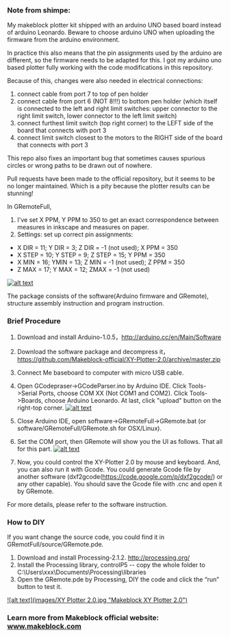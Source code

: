 ### Note from shimpe:
My makeblock plotter kit shipped with an arduino UNO based board instead of arduino Leonardo.
Beware to choose arduino UNO when uploading the firmware from the arduino environment.

In practice this also means that the pin assignments used by the arduino are different, so the firmware needs to be adapted for this. I got my arduino uno based plotter fully working with the code modifications in this repository.

Because of this, changes were also needed in electrical connections:

1. connect cable from port 7 to top of pen holder
2. connect cable from port 6 (NOT 8!!!) to bottom pen holder (which itself is connected to the left and right limit switches: upper connector to the right limit switch, lower connector to the left limit switch)
3. connect furthest limit switch (top right corner) to the LEFT side of the board that connects with port 3
4. connect limit switch closest to the motors to the RIGHT side of the board that connects with port 3

This repo also fixes an important bug that sometimes causes spurious circles or wrong paths to be drawn out of nowhere.

Pull requests have been made to the official repository, but it seems to be no longer maintained.
Which is a pity because the plotter results can be stunning!

In GRemoteFull, 
 1. I've set X PPM, Y PPM to 350 to get an exact correspondence between measures in inkscape and measures on paper.
 2. Settings: set up correct pin assignments:
  * X DIR = 11; Y DIR = 3; Z DIR = -1 (not used); X PPM = 350
  * X STEP = 10; Y STEP = 9; Z STEP = 15; Y PPM = 350
  * X MIN = 16; YMIN = 13; Z MIN = -1 (not used); Z PPM = 350
  * Z MAX = 17; Y MAX = 12; ZMAX = -1 (not used)

[![alt text](images/Logo.png "Makeblock Logo") ](https://www.Makeblock.cc)

The package consists of the software(Arduino firmware and GRemote), structure assembly instruction and program instruction.

### Brief Procedure

1. Download and install Arduino-1.0.5，http://arduino.cc/en/Main/Software

2. Download the software package and decompress it，https://github.com/Makeblock-official/XY-Plotter-2.0/archive/master.zip

3. Connect Me baseboard to computer with micro USB cable.

4. Open GCodepraser->GCodeParser.ino by Arduino IDE. Click Tools->Serial Ports, choose COM XX (Not COM1 and COM2). Click Tools->Boards, choose Arduino Leonardo. At last, click "upload" button on the right-top corner.
                                                                                  [![alt text](images/Upload.png "Upload program to Me Baseboard")](https://raw.githubusercontent.com/Makeblock-official/XY-Plotter-2.0/master/images/Upload.png)

5. Close Arduino IDE, open software->GRemoteFull->GRemote.bat (or software/GRemoteFull/GRemote.sh for OSX/Linux).

6. Set the COM port, then GRemote will show you the UI as follows. That all for this part.
[![alt text](images/GRemote.jpg "Set the COM port")](https://raw.githubusercontent.com/Makeblock-official/XY-Plotter-2.0/master/images/GRemote.jpg)

7. Now, you could control the XY-Plotter 2.0 by mouse and keyboard. And, you can also run it with Gcode. You could generate Gcode file by another software (dxf2gcode(https://code.google.com/p/dxf2gcode/) or any other capable). You should save the Gcode file with .cnc and open it by GRemote.

For more details, please refer to the software instruction.

### How to DIY

If you want change the source code, you could find it in GRemotFull/source/GRemote.pde.

1. Download and install Processing-2.1.2. http://processing.org/
2. Install the Processing library, controlP5 -- copy the whole folder to C:\Users\xxx\Documents\Processing\libraries
3. Open the GRemote.pde by Processing, DIY the code and click the “run” button to test it.

[![alt text](images/XY Plotter 2.0.jpg "Makeblock XY Plotter 2.0")](http://www.makeblock.cc/xy-plotter-robot-kit-2-0/)

### Learn more from Makeblock official website: www.makeblock.com
